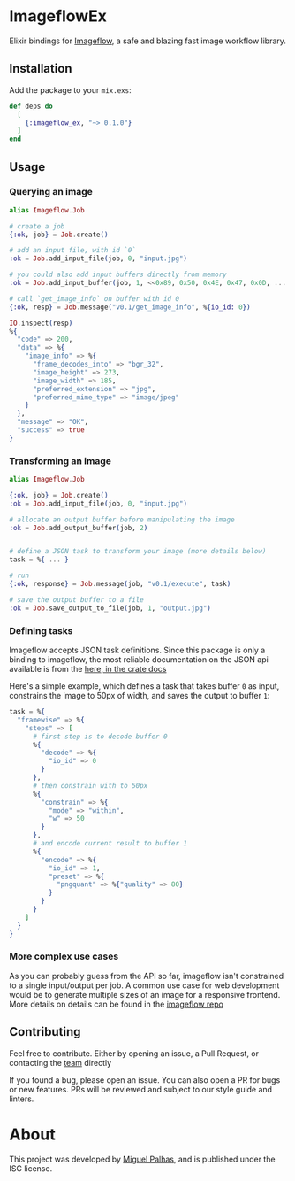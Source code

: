 # ImageflowEx

[imageflow-github]: github.com/imazen/imageflow
[imageflow-json-docs]: https://docs.imageflow.io/json/introduction.html
[my-website]: https://naps62.com

Elixir bindings for [Imageflow][imageflow-github], a safe and blazing fast image workflow library.


## Installation

Add the package to your `mix.exs`:

```elixir
def deps do
  [
    {:imageflow_ex, "~> 0.1.0"}
  ]
end
```

## Usage

### Querying an image

```elixir
alias Imageflow.Job

# create a job
{:ok, job} = Job.create()

# add an input file, with id `0`
:ok = Job.add_input_file(job, 0, "input.jpg")

# you could also add input buffers directly from memory
:ok = Job.add_input_buffer(job, 1, <<0x89, 0x50, 0x4E, 0x47, 0x0D, ... >>)

# call `get_image_info` on buffer with id 0
{:ok, resp} = Job.message("v0.1/get_image_info", %{io_id: 0})

IO.inspect(resp)
%{
  "code" => 200,
  "data" => %{
    "image_info" => %{
      "frame_decodes_into" => "bgr_32",
      "image_height" => 273,
      "image_width" => 185,
      "preferred_extension" => "jpg",
      "preferred_mime_type" => "image/jpeg"
    }
  },
  "message" => "OK",
  "success" => true
}
```

### Transforming an image

```elixir
alias Imageflow.Job

{:ok, job} = Job.create()
:ok = Job.add_input_file(job, 0, "input.jpg")

# allocate an output buffer before manipulating the image
:ok = Job.add_output_buffer(job, 2)


# define a JSON task to transform your image (more details below)
task = %{ ... }

# run
{:ok, response} = Job.message(job, "v0.1/execute", task)

# save the output buffer to a file
:ok = Job.save_output_to_file(job, 1, "output.jpg")
```

### Defining tasks

Imageflow accepts JSON task definitions. Since this package is only a binding to
imageflow, the most reliable documentation on the JSON api available is from the
[here, in the crate docs][imageflow-json-docs]


Here's a simple example, which defines a task that takes buffer `0` as input,
constrains the image to 50px of width, and saves the output to buffer `1`:

```elixir
task = %{
  "framewise" => %{
    "steps" => [
      # first step is to decode buffer 0
      %{
        "decode" => %{
          "io_id" => 0
        }
      },
      # then constrain with to 50px
      %{
        "constrain" => %{
          "mode" => "within",
          "w" => 50
        }
      },
      # and encode current result to buffer 1
      %{
        "encode" => %{
          "io_id" => 1,
          "preset" => %{
            "pngquant" => %{"quality" => 80}
          }
        }
      }
    ]
  }
}
```

### More complex use cases

As you can probably guess from the API so far, imageflow isn't constrained to
a single input/output per job.
A common use case for web development would be to generate multiple sizes of an
image for a responsive frontend.
More details on details can be found in the [imageflow repo][imageflow-github]

## Contributing

Feel free to contribute. Either by opening an issue, a Pull Request, or contacting the
[team](mailto:mpalhas@gmail.com) directly

If you found a bug, please open an issue. You can also open a PR for bugs or new
features. PRs will be reviewed and subject to our style guide and linters.

# About

This project was developed by [Miguel Palhas][my-website], and is published
under the ISC license.
